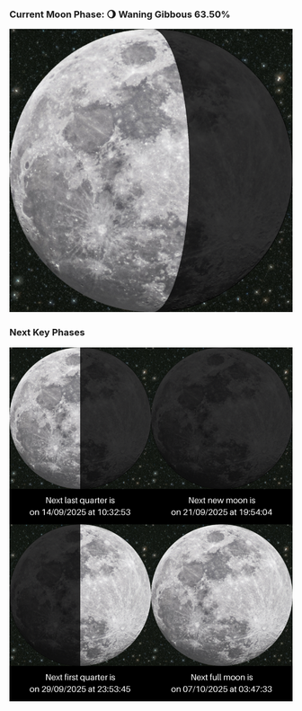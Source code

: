 ### Current Moon Phase: 🌖 Waning Gibbous 63.50%
![Moon Phase](moonphase.png)
### Next Key Phases
![Gallery](gallery.png)